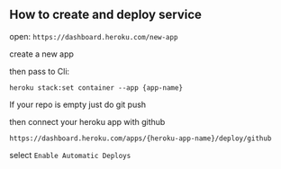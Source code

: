 ## How to create and deploy service

open: ```https://dashboard.heroku.com/new-app```

create a new app

then pass to Cli:

```heroku stack:set container --app {app-name}```

If your repo is empty just do git push

then connect your heroku app with github 

```https://dashboard.heroku.com/apps/{heroku-app-name}/deploy/github```

select ```Enable Automatic Deploys```

